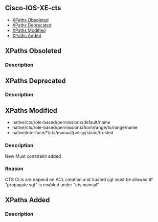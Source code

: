 ## Cisco-IOS-XE-cts


- [XPaths Obsoleted](#xpaths-obsoleted)
- [XPaths Deprecated](#xpaths-deprecated)
- [XPaths Modified](#xpaths-modified)
- [XPaths Added](#xpaths-added)

## XPaths Obsoleted

### Description

## XPaths Deprecated

### Description

## XPaths Modified

- native/cts/role-based/permissions/default/name
- native/cts/role-based/permissions/from/range/to/range/name
- native/interface/\*/cts/manual/policy/static/trusted

### Description

New Must constraint added

### Reason

CTS CLIs are depend on ACL creation and trusted sgt must be allowed iff "propagate sgt" is enabled under "cts manual"

## XPaths Added

### Description

